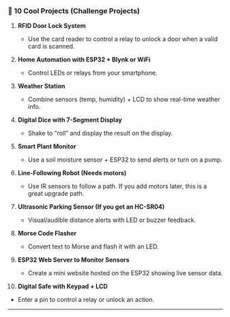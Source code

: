 
### 🔧 10 Cool Projects (Challenge Projects)

1. **RFID Door Lock System**

    * Use the card reader to control a relay to unlock a door when a valid card is scanned.

2. **Home Automation with ESP32 + Blynk or WiFi**

    * Control LEDs or relays from your smartphone.

3. **Weather Station**

    * Combine sensors (temp, humidity) + LCD to show real-time weather info.

4. **Digital Dice with 7-Segment Display**

    * Shake to “roll” and display the result on the display.

5. **Smart Plant Monitor**

    * Use a soil moisture sensor + ESP32 to send alerts or turn on a pump.

6. **Line-Following Robot (Needs motors)**

    * Use IR sensors to follow a path. If you add motors later, this is a great upgrade path.

7. **Ultrasonic Parking Sensor (If you get an HC-SR04)**

    * Visual/audible distance alerts with LED or buzzer feedback.

8. **Morse Code Flasher**

    * Convert text to Morse and flash it with an LED.

9. **ESP32 Web Server to Monitor Sensors**

    * Create a mini website hosted on the ESP32 showing live sensor data.

10. **Digital Safe with Keypad + LCD**

* Enter a pin to control a relay or unlock an action.

---
